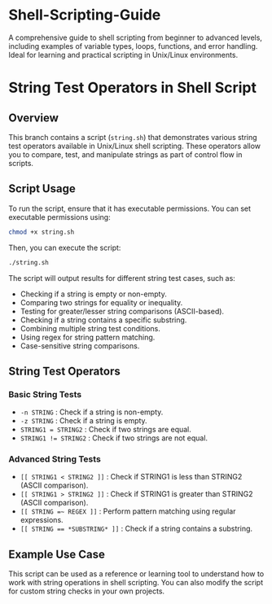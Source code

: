 # Shell-Scripting-Guide
A comprehensive guide to shell scripting from beginner to advanced levels, including examples of variable types, loops, functions, and error handling. Ideal for learning and practical scripting in Unix/Linux environments.

# String Test Operators in Shell Script

## Overview

This branch contains a script (`string.sh`) that demonstrates various string test operators available in Unix/Linux shell scripting. These operators allow you to compare, test, and manipulate strings as part of control flow in scripts.

## Script Usage

To run the script, ensure that it has executable permissions. You can set executable permissions using:

```bash
chmod +x string.sh
```

Then, you can execute the script:

```bash
./string.sh
```
The script will output results for different string test cases, such as:

-   Checking if a string is empty or non-empty.
-   Comparing two strings for equality or inequality.
-   Testing for greater/lesser string comparisons (ASCII-based).
-   Checking if a string contains a specific substring.
-   Combining multiple string test conditions.
-   Using regex for string pattern matching.
-   Case-sensitive string comparisons.

## String Test Operators

### Basic String Tests

-   `-n STRING` : Check if a string is non-empty.
-   `-z STRING` : Check if a string is empty.
-   `STRING1 = STRING2` : Check if two strings are equal.
-   `STRING1 != STRING2` : Check if two strings are not equal.

### Advanced String Tests

-   `[[ STRING1 < STRING2 ]]` : Check if STRING1 is less than STRING2 (ASCII comparison).
-   `[[ STRING1 > STRING2 ]]` : Check if STRING1 is greater than STRING2 (ASCII comparison).
-   `[[ STRING =~ REGEX ]]` : Perform pattern matching using regular expressions.
-   `[[ STRING == *SUBSTRING* ]]` : Check if a string contains a substring.

## Example Use Case

This script can be used as a reference or learning tool to understand how to work with string operations in shell scripting. You can also modify the script for custom string checks in your own projects.
